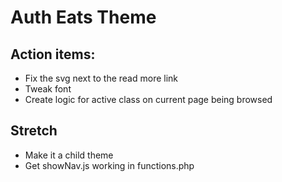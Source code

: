 # Auth Eats Theme
## Action items:

* Fix the svg next to the read more link
* Tweak font
* Create logic for active class on current page being browsed

## Stretch

* Make it a child theme
* Get showNav.js working in functions.php